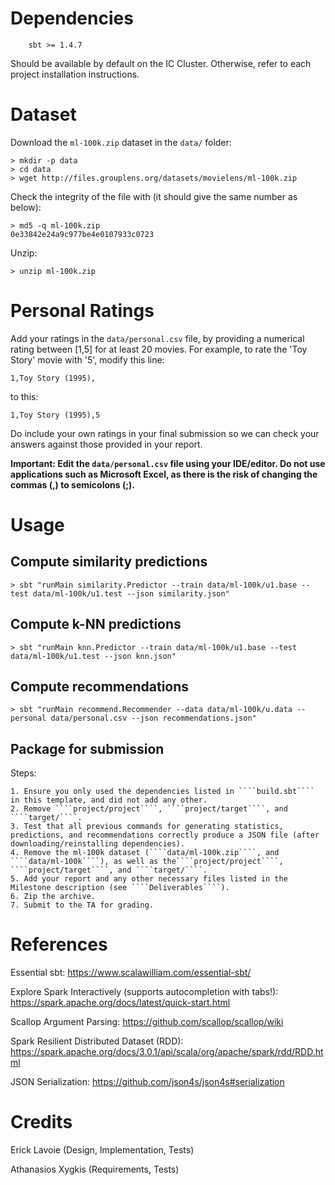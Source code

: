 # Dependencies

````
    sbt >= 1.4.7
````

Should be available by default on the IC Cluster. Otherwise, refer to each project installation instructions.

# Dataset

Download the ````ml-100k.zip```` dataset in the ````data/```` folder:
````
> mkdir -p data
> cd data
> wget http://files.grouplens.org/datasets/movielens/ml-100k.zip
````

Check the integrity of the file with (it should give the same number as below):
````
> md5 -q ml-100k.zip
0e33842e24a9c977be4e0107933c0723
````

Unzip:
````
> unzip ml-100k.zip
````

# Personal Ratings

Add your ratings in the `data/personal.csv` file, by providing a numerical rating between [1,5] for at least 20 movies. For example, to rate the 'Toy Story' movie with '5', modify this line:

````
1,Toy Story (1995),
````

to this:
````
1,Toy Story (1995),5
````

Do include your own ratings in your final submission so we can check your answers against those provided in your report.

**Important: Edit the `data/personal.csv` file using your IDE/editor. Do not use applications such as Microsoft Excel, as there is the risk of changing the commas (,) to semicolons (;).**

# Usage

## Compute similarity predictions

````
> sbt "runMain similarity.Predictor --train data/ml-100k/u1.base --test data/ml-100k/u1.test --json similarity.json"
````

## Compute k-NN predictions

````
> sbt "runMain knn.Predictor --train data/ml-100k/u1.base --test data/ml-100k/u1.test --json knn.json"
````

## Compute recommendations
````
> sbt "runMain recommend.Recommender --data data/ml-100k/u.data --personal data/personal.csv --json recommendations.json"
````

## Package for submission

Steps:

    1. Ensure you only used the dependencies listed in ````build.sbt```` in this template, and did not add any other.
    2. Remove ````project/project````, ````project/target````, and ````target/````.
    3. Test that all previous commands for generating statistics, predictions, and recommendations correctly produce a JSON file (after downloading/reinstalling dependencies).
    4. Remove the ml-100k dataset (````data/ml-100k.zip````, and ````data/ml-100k````), as well as the````project/project````, ````project/target````, and ````target/````.
    5. Add your report and any other necessary files listed in the Milestone description (see ````Deliverables````).
    6. Zip the archive.
    7. Submit to the TA for grading.

# References

Essential sbt: https://www.scalawilliam.com/essential-sbt/

Explore Spark Interactively (supports autocompletion with tabs!): https://spark.apache.org/docs/latest/quick-start.html

Scallop Argument Parsing: https://github.com/scallop/scallop/wiki

Spark Resilient Distributed Dataset (RDD): https://spark.apache.org/docs/3.0.1/api/scala/org/apache/spark/rdd/RDD.html

JSON Serialization: https://github.com/json4s/json4s#serialization

# Credits

Erick Lavoie (Design, Implementation, Tests)

Athanasios Xygkis (Requirements, Tests)
